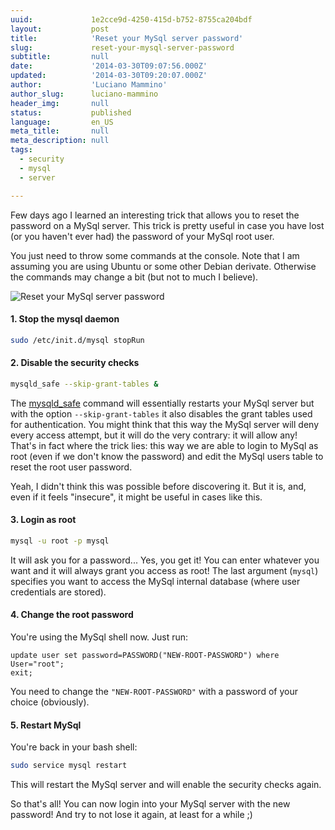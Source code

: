 ```yaml
---
uuid:             1e2cce9d-4250-415d-b752-8755ca204bdf
layout:           post
title:            'Reset your MySql server password'
slug:             reset-your-mysql-server-password
subtitle:         null
date:             '2014-03-30T09:07:56.000Z'
updated:          '2014-03-30T09:20:07.000Z'
author:           'Luciano Mammino'
author_slug:      luciano-mammino
header_img:       null
status:           published
language:         en_US
meta_title:       null
meta_description: null
tags:
  - security
  - mysql
  - server

---
```


Few days ago I learned an interesting trick that allows you to reset the password on a MySql server. This trick is pretty useful in case you have lost (or you haven't ever had) the password of your MySql root user.

You just need to throw some commands at the console. Note that I am assuming you are using Ubuntu or some other Debian derivate. Otherwise the commands may change a bit (but not to much I believe).

![Reset your MySql server password](/content/images/2014/Mar/password_reset.jpg)

#### 1. Stop the mysql daemon

```bash
sudo /etc/init.d/mysql stopRun
```

#### 2. Disable the security checks

```bash
mysqld_safe --skip-grant-tables &
```

The [mysqld_safe](http://dev.mysql.com/doc/refman/5.0/en/mysqld-safe.html) command will essentially restarts your MySql server but with the option `--skip-grant-tables` it also disables the grant tables used for authentication. You might think that this way the MySql server will deny every access attempt, but it will do the very contrary: it will allow any!
That's in fact where the trick lies: this way we are able to login to MySql as root (even if we don't know the password) and edit the MySql users table to reset the root user password.

Yeah, I didn't think this was possible before discovering it. But it is, and, even if it feels "insecure", it might be useful in cases like this.

#### 3. Login as root

```bash
mysql -u root -p mysql
```

It will ask you for a password... Yes, you get it! You can enter whatever you want and it will always grant you access as root!
The last argument (`mysql`) specifies you want to access the MySql internal database (where user credentials are stored).

#### 4. Change the root password

You're using the MySql shell now. Just run:

```mysql
update user set password=PASSWORD("NEW-ROOT-PASSWORD") where User="root";
exit;
```

You need to change the `"NEW-ROOT-PASSWORD"` with a password of your choice (obviously).

#### 5. Restart MySql

You're back in your bash shell:

```bash
sudo service mysql restart
```

This will restart the MySql server and will enable the security checks again.

So that's all! You can now login into your MySql server with the new password! And try to not lose it again, at least for a while ;)
